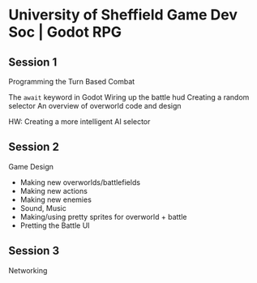 # University of Sheffield Game Dev Soc | Godot RPG

## Session 1

Programming the Turn Based Combat

The `await` keyword in Godot
Wiring up the battle hud
Creating a random selector
An overview of overworld code and design

HW:
Creating a more intelligent AI selector

## Session 2

Game Design
- Making new overworlds/battlefields
- Making new actions
- Making new enemies
- Sound, Music
- Making/using pretty sprites for overworld + battle
- Pretting the Battle UI

## Session 3

Networking
